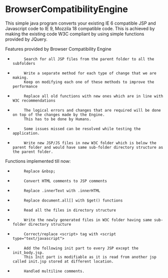 BrowserCompatibilityEngine
==========================

This simple java program converts your existing IE 6 compatible JSP and Javascript code to IE 9,  Mozzila 18 compatible code.
This is achieved by making the existing code W3C compliant by using simple functions provided by JQuery.

Features provided by Browser Compatibility Engine

-          Search for all JSP files from the parent folder to all the subfolders

-          Write a separate method for each type of change that we are making. 
           Keep on modifying each one of these methods to improve the performance

-          Replace all old functions with new ones which are in line with W3C recommendations

-          The logical errors and changes that are required will be done on top of the changes made by the Engine. 
           This has to be done by Humans.

-          Some issues missed can be resolved while testing the application.

-          Write new JSP/JS files in new W3C folder which is below the parent folder and would have same sub-folder directory structure as the parent folder.

 
Functions  implemented till now:
-          Replace &nbsp;

-          Convert HTML comments to JSP comments

-          Replace .innerText with .innerHTML

-          Replace document.all[] with $get() functions

-          Read all the files in directory structure

-          Write the newly generated files in W3C folder having same sub-folder directory structure

-          Correct/replace <script> tag with <script type="text/javascript">

-          Add the following init part to every JSP except the init_body.jsp. 
           This Init part is modifiable as it is read from another jsp called init.jsp stored at different location.

-          Handled multiline comments.
